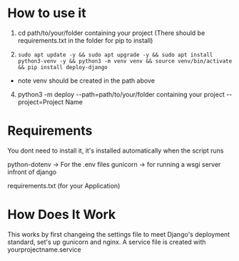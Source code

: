 # How to use it
1. cd path/to/your/folder containing your project (There should be requirements.txt in the folder for pip to install)

2. `` sudo apt update -y && sudo apt upgrade -y && sudo apt install python3-venv -y && python3 -m venv venv && source venv/bin/activate && pip install deploy-django ``
* note venv should be created in the path above 

4. python3 -m deploy --path=path/to/your/folder containing your project --project=Project Name


# Requirements
You dont need to install it, it's installed automatically when the script runs

python-dotenv -> For the .env files
gunicorn -> for running a wsgi server infront of django 

requirements.txt (for your Application) 

# How Does It Work
This works by first changeing the settings file to meet Django's deployment standard, set's up gunicorn and nginx.
A service file is created with yourprojectname.service
